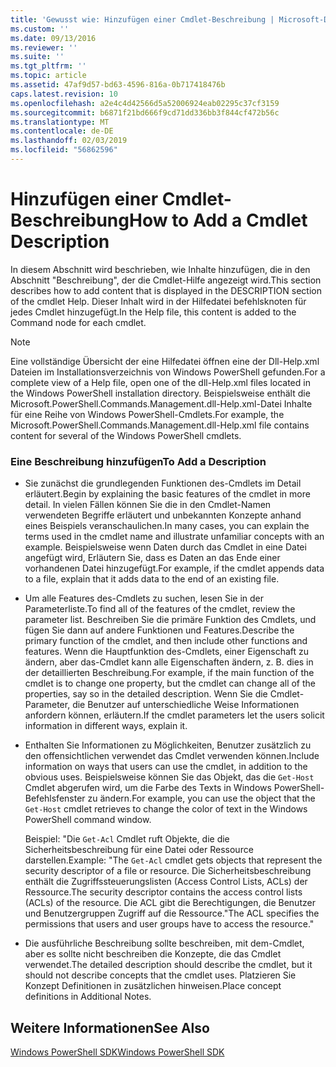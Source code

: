 ```yaml
---
title: 'Gewusst wie: Hinzufügen einer Cmdlet-Beschreibung | Microsoft-Dokumentation'
ms.custom: ''
ms.date: 09/13/2016
ms.reviewer: ''
ms.suite: ''
ms.tgt_pltfrm: ''
ms.topic: article
ms.assetid: 47af9d57-bd63-4596-816a-0b717418476b
caps.latest.revision: 10
ms.openlocfilehash: a2e4c4d42566d5a52006924eab02295c37cf3159
ms.sourcegitcommit: b6871f21bd666f9cd71dd336bb3f844cf472b56c
ms.translationtype: MT
ms.contentlocale: de-DE
ms.lasthandoff: 02/03/2019
ms.locfileid: "56862596"
---
```

# <a name="how-to-add-a-cmdlet-description"></a><span data-ttu-id="0376b-102">Hinzufügen einer Cmdlet-Beschreibung</span><span class="sxs-lookup"><span data-stu-id="0376b-102">How to Add a Cmdlet Description</span></span>

<span data-ttu-id="0376b-103">In diesem Abschnitt wird beschrieben, wie Inhalte hinzufügen, die in den Abschnitt "Beschreibung", der die Cmdlet-Hilfe angezeigt wird.</span><span class="sxs-lookup"><span data-stu-id="0376b-103">This section describes how to add content that is displayed in the DESCRIPTION section of the cmdlet Help.</span></span> <span data-ttu-id="0376b-104">Dieser Inhalt wird in der Hilfedatei befehlsknoten für jedes Cmdlet hinzugefügt.</span><span class="sxs-lookup"><span data-stu-id="0376b-104">In the Help file, this content is added to the Command node for each cmdlet.</span></span>

> [!NOTE]
> <span data-ttu-id="0376b-105">Eine vollständige Übersicht der eine Hilfedatei öffnen eine der Dll-Help.xml Dateien im Installationsverzeichnis von Windows PowerShell gefunden.</span><span class="sxs-lookup"><span data-stu-id="0376b-105">For a complete view of a Help file, open one of the dll-Help.xml files located in the Windows PowerShell installation directory.</span></span> <span data-ttu-id="0376b-106">Beispielsweise enthält die Microsoft.PowerShell.Commands.Management.dll-Help.xml-Datei Inhalte für eine Reihe von Windows PowerShell-Cmdlets.</span><span class="sxs-lookup"><span data-stu-id="0376b-106">For example, the Microsoft.PowerShell.Commands.Management.dll-Help.xml file contains content for several of the Windows PowerShell cmdlets.</span></span>

### <a name="to-add-a-description"></a><span data-ttu-id="0376b-107">Eine Beschreibung hinzufügen</span><span class="sxs-lookup"><span data-stu-id="0376b-107">To Add a Description</span></span>

- <span data-ttu-id="0376b-108">Sie zunächst die grundlegenden Funktionen des-Cmdlets im Detail erläutert.</span><span class="sxs-lookup"><span data-stu-id="0376b-108">Begin by explaining the basic features of the cmdlet in more detail.</span></span> <span data-ttu-id="0376b-109">In vielen Fällen können Sie die in den Cmdlet-Namen verwendeten Begriffe erläutert und unbekannten Konzepte anhand eines Beispiels veranschaulichen.</span><span class="sxs-lookup"><span data-stu-id="0376b-109">In many cases, you can explain the terms used in the cmdlet name and illustrate unfamiliar concepts with an example.</span></span> <span data-ttu-id="0376b-110">Beispielsweise wenn Daten durch das Cmdlet in eine Datei angefügt wird, Erläutern Sie, dass es Daten an das Ende einer vorhandenen Datei hinzugefügt.</span><span class="sxs-lookup"><span data-stu-id="0376b-110">For example, if the cmdlet appends data to a file, explain that it adds data to the end of an existing file.</span></span>

- <span data-ttu-id="0376b-111">Um alle Features des-Cmdlets zu suchen, lesen Sie in der Parameterliste.</span><span class="sxs-lookup"><span data-stu-id="0376b-111">To find all of the features of the cmdlet, review the parameter list.</span></span> <span data-ttu-id="0376b-112">Beschreiben Sie die primäre Funktion des Cmdlets, und fügen Sie dann auf andere Funktionen und Features.</span><span class="sxs-lookup"><span data-stu-id="0376b-112">Describe the primary function of the cmdlet, and then include other functions and features.</span></span> <span data-ttu-id="0376b-113">Wenn die Hauptfunktion des-Cmdlets, einer Eigenschaft zu ändern, aber das-Cmdlet kann alle Eigenschaften ändern, z. B. dies in der detaillierten Beschreibung.</span><span class="sxs-lookup"><span data-stu-id="0376b-113">For example, if the main function of the cmdlet is to change one property, but the cmdlet can change all of the properties, say so in the detailed description.</span></span> <span data-ttu-id="0376b-114">Wenn Sie die Cmdlet-Parameter, die Benutzer auf unterschiedliche Weise Informationen anfordern können, erläutern.</span><span class="sxs-lookup"><span data-stu-id="0376b-114">If the cmdlet parameters let the users solicit information in different ways, explain it.</span></span>

- <span data-ttu-id="0376b-115">Enthalten Sie Informationen zu Möglichkeiten, Benutzer zusätzlich zu den offensichtlichen verwendet das Cmdlet verwenden können.</span><span class="sxs-lookup"><span data-stu-id="0376b-115">Include information on ways that users can use the cmdlet, in addition to the obvious uses.</span></span> <span data-ttu-id="0376b-116">Beispielsweise können Sie das Objekt, das die `Get-Host` Cmdlet abgerufen wird, um die Farbe des Texts in Windows PowerShell-Befehlsfenster zu ändern.</span><span class="sxs-lookup"><span data-stu-id="0376b-116">For example, you can use the object that the `Get-Host` cmdlet retrieves to change the color of text in the Windows PowerShell command window.</span></span>

  <span data-ttu-id="0376b-117">Beispiel:  "Die `Get-Acl` Cmdlet ruft Objekte, die die Sicherheitsbeschreibung für eine Datei oder Ressource darstellen.</span><span class="sxs-lookup"><span data-stu-id="0376b-117">Example:  "The `Get-Acl` cmdlet gets objects that represent the security descriptor of a file or resource.</span></span> <span data-ttu-id="0376b-118">Die Sicherheitsbeschreibung enthält die Zugriffssteuerungslisten (Access Control Lists, ACLs) der Ressource.</span><span class="sxs-lookup"><span data-stu-id="0376b-118">The security descriptor contains the access control lists (ACLs) of the resource.</span></span> <span data-ttu-id="0376b-119">Die ACL gibt die Berechtigungen, die Benutzer und Benutzergruppen Zugriff auf die Ressource."</span><span class="sxs-lookup"><span data-stu-id="0376b-119">The ACL specifies the permissions that users and user groups have to access the resource."</span></span>

- <span data-ttu-id="0376b-120">Die ausführliche Beschreibung sollte beschreiben, mit dem-Cmdlet, aber es sollte nicht beschreiben die Konzepte, die das Cmdlet verwendet.</span><span class="sxs-lookup"><span data-stu-id="0376b-120">The detailed description should describe the cmdlet, but it should not describe concepts that the cmdlet uses.</span></span> <span data-ttu-id="0376b-121">Platzieren Sie Konzept Definitionen in zusätzlichen hinweisen.</span><span class="sxs-lookup"><span data-stu-id="0376b-121">Place concept definitions in Additional Notes.</span></span>

## <a name="see-also"></a><span data-ttu-id="0376b-122">Weitere Informationen</span><span class="sxs-lookup"><span data-stu-id="0376b-122">See Also</span></span>

[<span data-ttu-id="0376b-123">Windows PowerShell SDK</span><span class="sxs-lookup"><span data-stu-id="0376b-123">Windows PowerShell SDK</span></span>](../windows-powershell-reference.md)
